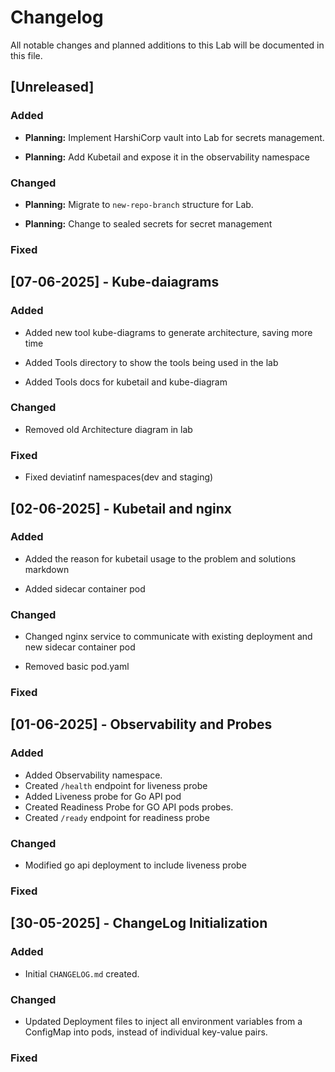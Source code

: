 # Changelog

All notable changes and planned additions to this Lab will be documented in this file.

## [Unreleased]

### Added
-   **Planning:** Implement HarshiCorp vault into Lab for secrets management.

-   **Planning:** Add Kubetail and expose it in the observability namespace
    

### Changed
-   **Planning:** Migrate to `new-repo-branch` structure for Lab.

-   **Planning:** Change to sealed secrets for secret management



### Fixed

## [07-06-2025] - Kube-daiagrams 

### Added
-  Added new tool kube-diagrams to generate architecture, saving more time 

-  Added Tools directory to show the tools being used in the lab

-  Added Tools docs for kubetail and kube-diagram

### Changed
-  Removed old Architecture diagram in lab
  
### Fixed
-  Fixed deviatinf namespaces(dev and staging)

## [02-06-2025] - Kubetail and nginx

### Added
-  Added the reason for kubetail usage to the problem and solutions markdown

- Added sidecar container pod

### Changed
- Changed nginx service to communicate with existing deployment and new sidecar container pod

- Removed basic pod.yaml
  
### Fixed


## [01-06-2025] - Observability and Probes

### Added
-   Added Observability namespace.
-   Created `/health` endpoint for liveness probe
-   Added Liveness probe for Go API pod
-   Created Readiness Probe for GO API pods probes.
-   Created `/ready` endpoint for readiness probe

### Changed
-   Modified go api deployment to include liveness probe
  
  
### Fixed

## [30-05-2025] - ChangeLog Initialization

### Added
-   Initial `CHANGELOG.md` created.

### Changed
-   Updated Deployment files to inject all environment variables from a ConfigMap into pods, instead of individual key-value pairs.
  
### Fixed